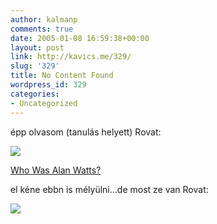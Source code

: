 ```yaml
---
author: kalmanp
comments: true
date: 2005-01-08 16:59:38+00:00
layout: post
link: http://kavics.me/329/
slug: '329'
title: No Content Found
wordpress_id: 329
categories:
- Uncategorized
---
```


épp olvasom (tanulás helyett) Rovat:




![](http://kavics.freeblog.hu/Files/book.jpg)




[Who Was Alan Watts?](http://www.alanwatts.net/watts.htm)




el kéne ebbn is mélyülni...de most ze van Rovat:




![](http://kavics.freeblog.hu/Files/szintezis2.JPG)
